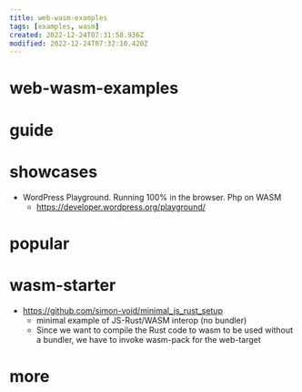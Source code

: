 ```yaml
---
title: web-wasm-examples
tags: [examples, wasm]
created: 2022-12-24T07:31:58.936Z
modified: 2022-12-24T07:32:10.420Z
---
```


# web-wasm-examples

# guide

# showcases
- WordPress Playground. Running 100% in the browser. Php on WASM
  - https://developer.wordpress.org/playground/
# popular

# wasm-starter
- https://github.com/simon-void/minimal_js_rust_setup
  - minimal example of JS-Rust/WASM interop (no bundler)
  - Since we want to compile the Rust code to wasm to be used without a bundler, we have to invoke wasm-pack for the web-target
# more
